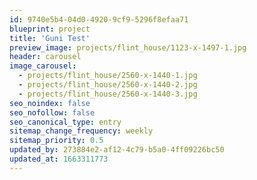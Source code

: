 ```yaml
---
id: 9740e5b4-04d0-4920-9cf9-5296f8efaa71
blueprint: project
title: 'Guni Test'
preview_image: projects/flint_house/1123-x-1497-1.jpg
header: carousel
image_carousel:
  - projects/flint_house/2560-x-1440-1.jpg
  - projects/flint_house/2560-x-1440-2.jpg
  - projects/flint_house/2560-x-1440-3.jpg
seo_noindex: false
seo_nofollow: false
seo_canonical_type: entry
sitemap_change_frequency: weekly
sitemap_priority: 0.5
updated_by: 273884e2-af12-4c79-b5a0-4ff09226bc50
updated_at: 1663311773
---
```

